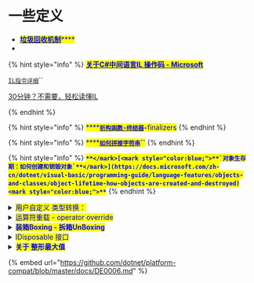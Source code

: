 # 一些定义

* [<mark style="color:blue;">**垃圾回收机制**</mark>](https://www.cnblogs.com/springyangwc/archive/2011/06/13/2080149.html)<mark style="color:blue;">****</mark>
*

{% hint style="info" %}
<mark style="color:blue;">****</mark>[<mark style="color:blue;">**关于C#中间语言IL 操作码 - Microsoft**</mark>](https://docs.microsoft.com/en-us/dotnet/api/system.reflection.emit.opcodes?view=net-6.0)<mark style="color:blue;">****</mark>

[`IL指令详细`](https://www.cnblogs.com/zery/p/3368460.html)``

[30分钟？不需要，轻松读懂IL](https://www.cnblogs.com/brookshi/p/5225801.html)


{% endhint %}

{% hint style="info" %}
<mark style="color:blue;">****</mark>[<mark style="color:blue;">**`析构函数-终结器`**</mark>](https://docs.microsoft.com/zh-cn/dotnet/csharp/programming-guide/classes-and-structs/finalizers)<mark style="color:blue;">**`-`**</mark><mark style="color:blue;">finalizers</mark>
{% endhint %}

{% hint style="info" %}
<mark style="color:blue;">****</mark>[<mark style="color:blue;">**`如何拼接字符串`**</mark>](https://docs.microsoft.com/zh-cn/dotnet/csharp/how-to/concatenate-multiple-strings)<mark style="color:blue;">**``**</mark>
{% endhint %}

{% hint style="info" %}
<mark style="color:blue;">**``**</mark>[<mark style="color:blue;">**`对象生存期：如何创建和销毁对象`**</mark>](https://docs.microsoft.com/zh-cn/dotnet/visual-basic/programming-guide/language-features/objects-and-classes/object-lifetime-how-objects-are-created-and-destroyed)<mark style="color:blue;">**``**</mark>
{% endhint %}

<details>

<summary><mark style="color:blue;">用户自定义 类型转换：</mark></summary>

```csharp
  public class TestInt
  {
    private int digit;

    public TestInt(int digit)
    {
      this.digit = digit;
    }
    // public static implicit/explicit operator 是必要条件
    public static implicit operator int(TestInt d) => d.digit;              // implicit operator 隐式转换 int
    public static implicit operator string(TestInt d) => $"{d}-呀哈喽";      // implicit operator 隐式转换 string
    public static explicit operator TestInt(int b) => new TestInt(b);       // explicit operator 显式强制转换
    public override string ToString() => $"{digit}";
  }

  private void Awake()
  {
    var d = new TestInt(17);

    int number = d;                         // 进行了隐式转换
    print(number);                          // output: 17 

    string str = d;                         // 如果类 TestInt 没写对应类型的隐式转换则这里编译期间会报错
    print(str);                             // output: 17-呀哈喽

    TestInt digit = (TestInt)number;        // 显式强制转换
    print(digit);                           // output: 17
  }
```

</details>

<details>

<summary><mark style="color:blue;">运算符重载 - operator override</mark></summary>

重载和上面的 类显/隐式转换 差不多

```csharp
public class TestInt
{
  // public static operator x 是必要条件
  public static TestInt operator +(TestInt a) => a;
  public static TestInt operator -(TestInt a) => new TestInt();
  public static TestInt operator +(TestInt a, TestInt b) => new TestInt();
  public static TestInt operator -(TestInt a, TestInt b) => a + (-b);
  public static TestInt operator *(TestInt a, TestInt b) => new TestInt();
  public static TestInt operator /(TestInt a, TestInt b) => new TestInt();

  public static bool operator ==(TestInt a, TestInt b)
  {
    Debug.Log("呀哈喽");
    return false;
  }
  public static bool operator !=(TestInt a, TestInt b) => false;
}
```

</details>

<details>

<summary><mark style="color:blue;"><strong>装箱Boxing - 拆箱UnBoxing</strong></mark></summary>

<mark style="color:yellow;">装箱是将值类型隐式转换为引用类型，拆箱是将引用类型转换为值类型。</mark>

应用：调用一个含类型为 <mark style="color:blue;">`Object`</mark> 的参数的方法，该 <mark style="color:blue;">`Object`</mark> 可支持任意类型，可以通用。但是值类型转换为引用类型所造成的装箱，生成的是全新的堆引用对象，这会有时间损耗，也就是造成效率降低。而拆箱时候，生成新的栈实例后，无法修改被装箱对象。装箱过程伴随着新的堆空间的开辟和值的复制，但是拆箱过程仅仅只是找到对象中指向值的指针，而拆箱后发生的值复制到栈实例中则是不属于拆箱的过程。但是殊途同归，复制会影响一定的性能。

相对于简单的赋值而言，装箱和取消装箱过程需要进行大量的计算。 对值类型进行装箱时，必须分配并构造一个新对象，这可能比简单的引用赋值用时最多长 <mark style="color:blue;">**20 倍，**</mark>取消装箱所需的强制转换也需要进行大量的计算，只是程度较轻，取消装箱的过程所需时间可达赋值操作的 <mark style="color:blue;">**4倍**</mark>。[<mark style="color:blue;">**`详情`**</mark>](https://docs.microsoft.com/zh-cn/dotnet/framework/performance/performance-tips)<mark style="color:blue;">**``**</mark>

<mark style="color:blue;">`C#`</mark> <mark style="color:blue;"></mark><mark style="color:blue;"></mark> 中对装箱和拆箱都是隐式的，所以要么尽量避免装箱和拆箱，要么在循环中提前进行/绕过装箱和拆箱。

<mark style="color:green;">**关于值类型装箱的避免例子**</mark>

```csharp
public struct A 
{ 
  public int x;
  public override String ToString()
  {
    Console.WriteLine($"{x}");
    Console.WriteLine(String.Format("{0}", x));
    return x.ToString();                        // 这种不会发生装箱
    // 前面两种都会发生装箱的原因是：
    // $字符插值表达式 和 Format参数传进去的都是 object，而 int 是值类型，
    // 所以需要转为引用类型，导致了没必要的装箱操作
    // 最后 x.ToString() 返回的就是引用类型，所以就不涉及装箱操作
  }
}
// 是否装箱看下图:
```

<img src="../../.gitbook/assets/Snipaste_2022-07-12_14-37-41.png" alt="" data-size="original">

</details>

<details>

<summary><mark style="color:blue;">IDisposable 接口</mark></summary>

IDisposable接口，IDisposable接口定义了Dispose方法，这个方法用来供程序员显式调用以释放非托管资源。使用using 语句可以简化资源管理。

</details>

<details>

<summary><mark style="color:blue;"><strong>关于 整形最大值</strong></mark></summary>

```csharp
static void Main()
{
    Console.WriteLine(2147483647 & int.MaxValue);  // output 2147483647
    Console.WriteLine(2147483648 & int.MaxValue);  // output 0
    Console.WriteLine(2147483649 & int.MaxValue);  // output 1
    Console.WriteLine(2147483649 % int.MaxValue);  // output 2
    Console.WriteLine(2247483649 & int.MaxValue);  // output 100000001
    // 和整形最大值 按位与 & ，等同于 和整形最大值取模 再减一
}
```

</details>



{% embed url="https://github.com/dotnet/platform-compat/blob/master/docs/DE0006.md" %}







